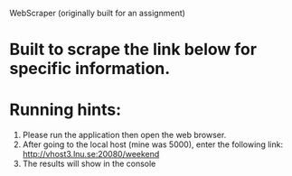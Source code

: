 WebScraper (originally built for an assignment)
# Built to scrape the link below for specific information.
# Running hints:<br />
1. Please run the application then open the web browser.<br />
2. After going to the local host (mine was 5000), enter the following link: http://vhost3.lnu.se:20080/weekend<br />
3. The results will show in the console
